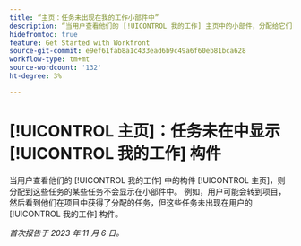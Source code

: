 ```yaml
---
title: “主页：任务未出现在我的工作小部件中”
description: “当用户查看他们的 [!UICONTROL 我的工作] 主页中的小部件，分配给它们的某些任务未显示在小部件中。 例如，用户可能会转到项目，然后看到他们在项目中获得了分配的任务，但这些任务未出现在用户的 [!UICONTROL 我的工作] 构件。”
hidefromtoc: true
feature: Get Started with Workfront
source-git-commit: e9ef61fab8a1c433ead6b9c49a6f60eb81bca628
workflow-type: tm+mt
source-wordcount: '132'
ht-degree: 3%

---
```



# [!UICONTROL 主页]：任务未在中显示 [!UICONTROL 我的工作] 构件

当用户查看他们的 [!UICONTROL 我的工作] 中的构件 [!UICONTROL 主页]，则分配到这些任务的某些任务不会显示在小部件中。 例如，用户可能会转到项目，然后看到他们在项目中获得了分配的任务，但这些任务未出现在用户的 [!UICONTROL 我的工作] 构件。

_首次报告于 2023 年 11 月 6 日。_
